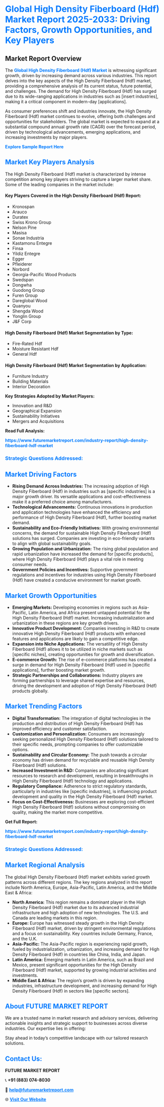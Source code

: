 <h1 style="color: #007BFF;">Global High Density Fiberboard (Hdf) Market Report 2025-2033: Driving Factors, Growth Opportunities, and Key Players</h1>

<section id="overview">
<h2>Market Report Overview</h2>
<p>The <a href="https://www.futuremarketreport.com/industry-report/high-density-fiberboard-hdf-market" style="color: #007BFF; text-decoration: none;"><strong>Global High Density Fiberboard (Hdf) Market</strong></a> is witnessing significant growth, driven by increasing demand across various industries. This report delves into the key aspects of the High Density Fiberboard (Hdf) market, providing a comprehensive analysis of its current status, future potential, and challenges. The demand for High Density Fiberboard (Hdf) has surged due to its wide-ranging applications in industries such as [insert industries], making it a critical component in modern-day [applications].</p>
<p>As consumer preferences shift and industries innovate, the High Density Fiberboard (Hdf) market continues to evolve, offering both challenges and opportunities for stakeholders. The global market is expected to expand at a substantial compound annual growth rate (CAGR) over the forecast period, driven by technological advancements, emerging applications, and increasing investments by major players.</p>
</section>

<section id="overview">
<p><a href="https://www.futuremarketreport.com/request-sample/reportId=30034" style="color: #007BFF; text-decoration: none;"><strong>Explore Sample Report Here</strong></a></p>
</section>

<section id="key-players">
<h2 style="color: #007BFF;">Market Key Players Analysis</h2>
<p>The High Density Fiberboard (Hdf) market is characterized by intense competition among key players striving to capture a larger market share. Some of the leading companies in the market include:</p>
<h4>Key Players Covered in the High Density Fiberboard (Hdf) Report:</h4>
<ul><li>Kronospan</li><li>Arauco</li><li>Duratex</li><li>Swiss Krono Group</li><li>Nelson Pine</li><li>Masisa</li><li>Sonae Industria</li><li>Kastamonu Entegre</li><li>Finsa</li><li>Yildiz Entegre</li><li>Egger</li><li>Pfleiderer</li><li>Norbord</li><li>Georgia-Pacific Wood Products</li><li>Swedspan</li><li>Dongwha</li><li>Guodong Group</li><li>Furen Group</li><li>Dareglobal Wood</li><li>Quanyou</li><li>Shengda Wood</li><li>Yonglin Group</li><li>J&amp;F Corp</li></ul>
<h4>High Density Fiberboard (Hdf) Market Segmentation by Type:</h4>
<ul><li>Fire-Rated Hdf</li><li>Moisture Resistant Hdf</li><li>General Hdf</li></ul>

<h4>High Density Fiberboard (Hdf) Market Segmentation by Application:</h4>
<ul><li>Furniture Industry</li><li>Building Materials</li><li>Interior Decoration</li></ul>
<p><strong>Key Strategies Adopted by Market Players:</strong></p>
<ul>
<li>Innovation and R&D</li>
<li>Geographical Expansion</li>
<li>Sustainability Initiatives</li>
<li>Mergers and Acquisitions</li>
</ul>
</section>

<section>
<p><strong>Read Full Analysis: </strong></p><a href="https://www.futuremarketreport.com/industry-report/high-density-fiberboard-hdf-market" style="color: #007BFF; text-decoration: none;"><strong>https://www.futuremarketreport.com/industry-report/high-density-fiberboard-hdf-market</strong></a>
<h3 style="color: #007BFF;">Strategic Questions Addressed:</h3>
</section>

<section id="driving-factors">
<h2 style="color: #007BFF;">Market Driving Factors</h2>
<ul>
<li><strong>Rising Demand Across Industries:</strong> The increasing adoption of High Density Fiberboard (Hdf) in industries such as [specific industries] is a major growth driver. Its versatile applications and cost-effectiveness make it a preferred choice among manufacturers.</li>
<li><strong>Technological Advancements:</strong> Continuous innovations in production and application technologies have enhanced the efficiency and performance of High Density Fiberboard (Hdf), further boosting market demand.</li>
<li><strong>Sustainability and Eco-Friendly Initiatives:</strong> With growing environmental concerns, the demand for sustainable High Density Fiberboard (Hdf) solutions has surged. Companies are investing in eco-friendly variants to align with global sustainability goals.</li>
<li><strong>Growing Population and Urbanization:</strong> The rising global population and rapid urbanization have increased the demand for [specific products], where High Density Fiberboard (Hdf) plays a vital role in meeting consumer needs.</li>
<li><strong>Government Policies and Incentives:</strong> Supportive government regulations and incentives for industries using High Density Fiberboard (Hdf) have created a conducive environment for market growth.</li>
</ul>
</section>

<section id="growth-opportunities">
<h2 style="color: #007BFF;">Market Growth Opportunities</h2>
<ul>
<li><strong>Emerging Markets:</strong> Developing economies in regions such as Asia-Pacific, Latin America, and Africa present untapped potential for the High Density Fiberboard (Hdf) market. Increasing industrialization and urbanization in these regions are key growth drivers.</li>
<li><strong>Innovative Product Development:</strong> Companies investing in R&D to create innovative High Density Fiberboard (Hdf) products with enhanced features and applications are likely to gain a competitive edge.</li>
<li><strong>Expansion into Niche Applications:</strong> The versatility of High Density Fiberboard (Hdf) allows it to be utilized in niche markets such as [specific niches], creating opportunities for growth and diversification.</li>
<li><strong>E-commerce Growth:</strong> The rise of e-commerce platforms has created a surge in demand for High Density Fiberboard (Hdf) used in [specific applications], further boosting market growth.</li>
<li><strong>Strategic Partnerships and Collaborations:</strong> Industry players are forming partnerships to leverage shared expertise and resources, driving the development and adoption of High Density Fiberboard (Hdf) products globally.</li>
</ul>
</section>

<section id="trending-factors">
<h2 style="color: #007BFF;">Market Trending Factors</h2>
<ul>
<li><strong>Digital Transformation:</strong> The integration of digital technologies in the production and distribution of High Density Fiberboard (Hdf) has improved efficiency and customer satisfaction.</li>
<li><strong>Customization and Personalization:</strong> Consumers are increasingly seeking personalized High Density Fiberboard (Hdf) solutions tailored to their specific needs, prompting companies to offer customizable options.</li>
<li><strong>Sustainability and Circular Economy:</strong> The push towards a circular economy has driven demand for recyclable and reusable High Density Fiberboard (Hdf) solutions.</li>
<li><strong>Increased Investment in R&D:</strong> Companies are allocating significant resources to research and development, resulting in breakthroughs in High Density Fiberboard (Hdf) technology and applications.</li>
<li><strong>Regulatory Compliance:</strong> Adherence to strict regulatory standards, particularly in industries like [specific industries], is influencing product development and quality in the High Density Fiberboard (Hdf) market.</li>
<li><strong>Focus on Cost-Effectiveness:</strong> Businesses are exploring cost-efficient High Density Fiberboard (Hdf) solutions without compromising on quality, making the market more competitive.</li>
</ul>
</section>

<section>
<p><strong>Get Full Report: </strong></p><a href="https://www.futuremarketreport.com/industry-report/high-density-fiberboard-hdf-market" style="color: #007BFF; text-decoration: none;"><strong>https://www.futuremarketreport.com/industry-report/high-density-fiberboard-hdf-market</strong></a>
<h3 style="color: #007BFF;">Strategic Questions Addressed:</h3>
</section>


<section id="regional-analysis">
<h2 style="color: #007BFF;">Market Regional Analysis</h2>
<p>The global High Density Fiberboard (Hdf) market exhibits varied growth patterns across different regions. The key regions analyzed in this report include North America, Europe, Asia-Pacific, Latin America, and the Middle East & Africa:</p>
<ul>
<li><strong>North America:</strong> This region remains a dominant player in the High Density Fiberboard (Hdf) market due to its advanced industrial infrastructure and high adoption of new technologies. The U.S. and Canada are leading markets in this region.</li>
<li><strong>Europe:</strong> Europe has witnessed steady growth in the High Density Fiberboard (Hdf) market, driven by stringent environmental regulations and a focus on sustainability. Key countries include Germany, France, and the U.K.</li>
<li><strong>Asia-Pacific:</strong> The Asia-Pacific region is experiencing rapid growth, fueled by industrialization, urbanization, and increasing demand for High Density Fiberboard (Hdf) in countries like China, India, and Japan.</li>
<li><strong>Latin America:</strong> Emerging markets in Latin America, such as Brazil and Mexico, present significant opportunities for the High Density Fiberboard (Hdf) market, supported by growing industrial activities and investments.</li>
<li><strong>Middle East & Africa:</strong> The region’s growth is driven by expanding industries, infrastructure development, and increasing demand for High Density Fiberboard (Hdf) in sectors like [specific sectors].</li>
</ul>
</section>

<footer>
<h2 style="color: #007BFF;">About FUTURE MARKET REPORT</h2>
<p>We are a trusted name in market research and advisory services, delivering actionable insights and strategic support to businesses across diverse industries. Our expertise lies in offering:</p>

<p>Stay ahead in today’s competitive landscape with our tailored research solutions.</p>

<h2 style="color: #007BFF;">Contact Us:</h2>
<p><strong>FUTURE MARKET REPORT</strong></p>
<p>📞 <strong>+91 (883) 074-8030</strong></p>
<p>📧 <strong><a href="mailto:help@futuremarketreport.com" style="color: #007BFF;">help@futuremarketreport.com</a></strong></p>
<p>🌐 <strong><a href="https://www.futuremarketreport.com/" style="color: #007BFF;">Visit Our Website</a></strong></p>
</footer>